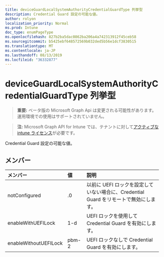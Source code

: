 ```yaml
---
title: deviceGuardLocalSystemAuthorityCredentialGuardType 列挙型
description: Credential Guard 設定の可能な値。
author: rolyon
localization_priority: Normal
ms.prod: Intune
doc_type: enumPageType
ms.openlocfilehash: 827b2ba5dac0862ba206a4a742313912f45ceb58
ms.sourcegitcommit: b5425ebf648572569b032ded5b56e1dcf3830515
ms.translationtype: MT
ms.contentlocale: ja-JP
ms.lasthandoff: 08/13/2019
ms.locfileid: "36332877"
---
```

# <a name="deviceguardlocalsystemauthoritycredentialguardtype-enum-type"></a>deviceGuardLocalSystemAuthorityCredentialGuardType 列挙型

> **重要:** ベータ版の Microsoft Graph Api は変更される可能性があります。運用環境での使用はサポートされていません。

> **注:** Microsoft Graph API for Intune では、テナントに対して[アクティブな intune ライセンス](https://go.microsoft.com/fwlink/?linkid=839381)が必要です。

Credential Guard 設定の可能な値。

## <a name="members"></a>メンバー
|メンバー|値|説明|
|:---|:---|:---|
|notConfigured|.0|以前に UEFI ロックを設定していない場合に、Credential Guard をリモートで無効にします。|
|enableWithUEFILock|1-d|UEFI ロックを使用して Credential Guard を有効にします。|
|enableWithoutUEFILock|pbm-2|UEFI ロックなしで Credential Guard を有効にします。|



